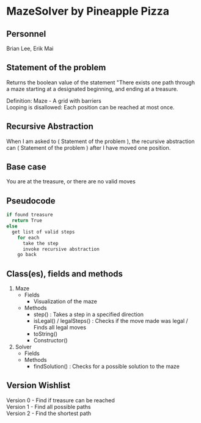 # MazeSolver by Pineapple Pizza
## Personnel
Brian Lee, Erik Mai

## Statement of the problem
Returns the boolean value of the statement "There exists one path through a maze starting at a designated beginning, and ending at a treasure.

Definition: Maze - A grid with barriers  
Looping is disallowed: Each position can be reached at most once.

## Recursive Abstraction
When I am asked to ( Statement of the problem ), the recursive abstraction can ( Statement of the problem ) after I have moved one position.

## Base case
You are at the treasure, or there are no valid moves

## Pseudocode
```Java
if found treasure  
  return True  
else  
  get list of valid steps  
    for each  
      take the step  
      invoke recursive abstraction  
    go back
```
## Class(es), fields and methods
1. Maze
   - Fields
     - Visualization of the maze
   - Methods
     - step() : Takes a step in a specified direction
     - isLegal() / legalSteps() : Checks if the move made was legal / Finds all legal moves
     - toString()
     - Constructor()
2. Solver
   - Fields
   - Methods
     - findSolution() : Checks for a possible solution to the maze
   
## Version Wishlist
Version 0 - Find if treasure can be reached  
Version 1 - Find all possible paths  
Version 2 - Find the shortest path  
